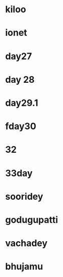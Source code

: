# kiloo
# ionet
# day27
# day 28
# day29.1
# fday30
# 32
# 33day
# sooridey
# godugupatti
# vachadey
# bhujamu
